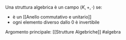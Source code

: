 Una struttura algebrica è un campo $(K,+,\cdot)$ se:
- è un [[Anello commutativo e unitario]]
- ogni elemento diverso dallo $0$ è invertibile

Argomento principale: [[Strutture Algebriche]]
#algebra